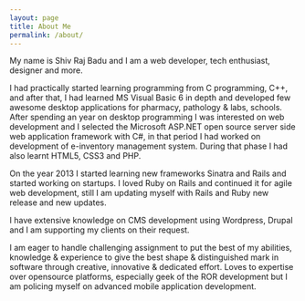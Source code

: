 ```yaml
---
layout: page
title: About Me
permalink: /about/
---
```


My name is Shiv Raj Badu and I am a web developer, tech enthusiast, designer and more.

I had practically started learning programming from C programming, C++, and after that, I had learned MS Visual Basic 6 in depth and developed few awesome desktop applications for pharmacy, pathology & labs, schools. 
After spending an year on desktop programming I was interested on web development and I selected the Microsoft ASP.NET open source server side web application framework with C#, in that period I had worked on development of e-inventory management system. During that phase I had also learnt HTML5, CSS3 and PHP.

On the year 2013 I started learning new frameworks Sinatra and Rails and started working on startups. I loved Ruby on Rails and continued it for agile web development, still I am updating myself with Rails and Ruby new release and new updates.

I have extensive knowledge on CMS development using Wordpress, Drupal and I am supporting my clients on their request.

I am eager to handle challenging assignment to put the best of my abilities, knowledge & experience to give the best shape & distinguished mark in software through creative, innovative & dedicated effort. Loves to expertise over opensource platforms, especially geek of the ROR development but I am policing myself on advanced mobile application development.
